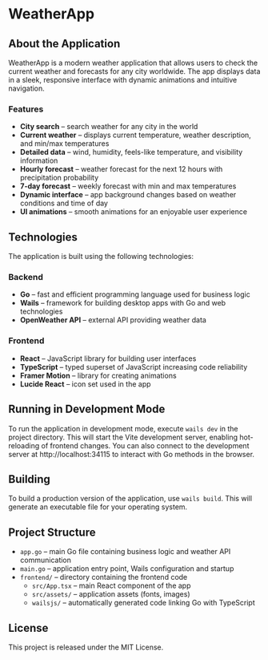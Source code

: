 # WeatherApp

## About the Application

WeatherApp is a modern weather application that allows users to check the current weather and forecasts for any city worldwide. The app displays data in a sleek, responsive interface with dynamic animations and intuitive navigation.

### Features

- **City search** – search weather for any city in the world  
- **Current weather** – displays current temperature, weather description, and min/max temperatures  
- **Detailed data** – wind, humidity, feels-like temperature, and visibility information  
- **Hourly forecast** – weather forecast for the next 12 hours with precipitation probability  
- **7-day forecast** – weekly forecast with min and max temperatures  
- **Dynamic interface** – app background changes based on weather conditions and time of day  
- **UI animations** – smooth animations for an enjoyable user experience  

## Technologies

The application is built using the following technologies:

### Backend
- **Go** – fast and efficient programming language used for business logic  
- **Wails** – framework for building desktop apps with Go and web technologies  
- **OpenWeather API** – external API providing weather data  

### Frontend
- **React** – JavaScript library for building user interfaces  
- **TypeScript** – typed superset of JavaScript increasing code reliability  
- **Framer Motion** – library for creating animations  
- **Lucide React** – icon set used in the app  

## Running in Development Mode

To run the application in development mode, execute `wails dev` in the project directory. This will start the Vite development server, enabling hot-reloading of frontend changes. You can also connect to the development server at http://localhost:34115 to interact with Go methods in the browser.

## Building

To build a production version of the application, use `wails build`. This will generate an executable file for your operating system.

## Project Structure

- `app.go` – main Go file containing business logic and weather API communication  
- `main.go` – application entry point, Wails configuration and startup  
- `frontend/` – directory containing the frontend code  
  - `src/App.tsx` – main React component of the app  
  - `src/assets/` – application assets (fonts, images)  
  - `wailsjs/` – automatically generated code linking Go with TypeScript  

## License

This project is released under the MIT License.
